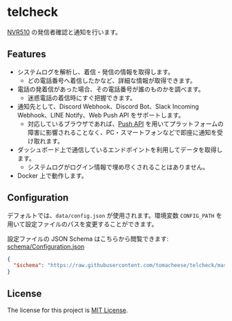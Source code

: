 # telcheck

[NVR510](https://network.yamaha.com/products/routers/nvr510/index) の発信者確認と通知を行います。

## Features

- システムログを解析し、着信・発信の情報を取得します。
  - どの電話番号へ着信したかなど、詳細な情報が取得できます。
- 電話の発着信があった場合、その電話番号が誰のものかを調べます。
  - 迷惑電話の着信時にすぐ把握できます。
- 通知先として、Discord Webhook、Discord Bot、Slack Incoming Webhook、LINE Notify、Web Push API をサポートします。
  - 対応しているブラウザであれば、[Push API](https://developer.mozilla.org/ja/docs/Web/API/Push_API) を用いてプラットフォームの障害に影響されることなく、PC・スマートフォンなどで即座に通知を受け取れます。
- ダッシュボード上で通信しているエンドポイントを利用してデータを取得します。
  - システムログがログイン情報で埋め尽くされることはありません。
- Docker 上で動作します。

## Configuration

デフォルトでは、`data/config.json` が使用されます。環境変数 `CONFIG_PATH` を用いて設定ファイルのパスを変更することができます。

設定ファイルの JSON Schema はこちらから閲覧できます:
[schema/Configuration.json](schema/Configuration.json)

```json
{
  "$schema": "https://raw.githubusercontent.com/tomacheese/telcheck/master/schema/Configuration.json"
}
```

## License

The license for this project is [MIT License](LICENSE).
